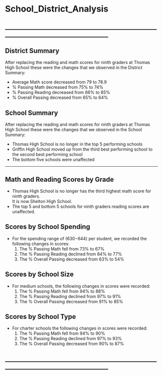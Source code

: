 # School_District_Analysis

## ____________________________________________________________________________________ ##

## District Summary ##
After replacing the reading and math scores for ninth graders at Thomas High School 
these were the changes that we observed in the District Summary:
* Average Math score decreased from 79 to 78.9
* % Passing Math decreased from 75% to 74%
* % Passing Reading decreased from 86% to 85%
* % Overall Passing decreased from 65% to 64%


## School Summary ##
After replacing the reading and math scores for ninth graders at Thomas High School
these were the changes that we observed in the School Summary:
* Thomas High School is no longer in the top 5 performing schools
* Griffin High School moved up from the third best performing school to the second best performing school
* The bottom five schools were unaffected

__________________________________________________________________________________________________________________
## Math and Reading Scores by Grade ##
* Thomas High School is no longer has the third highest math score for ninth graders.  
  It is now Shelton High School.
* The top 5 and bottom 5 schools for ninth graders reading scores are unaffected.


## Scores by School Spending ##
* For the spending range of ($630-$644) per student, we recorded the following changes in scores:
  1) The % Passing Math fell from 73% to 67%
  2) The % Passing Reading declined from 84% to 77%
  3) The % Overall Passing decreased from 63% to 54%


## Scores by School Size ##
* For medium schools, the following changes in scores were recorded:
  1) The % Passing Math fell from 94% to 88%
  2) The % Passing Reading declined from 97% to 91%
  3) The % Overall Passing decreased from 91% to 85%


## Scores by School Type ##
* For charter schools the following changes in scores were recorded:
  1) The % Passing Math fell from 94% to 90%
  2) The % Passing Reading declined from 97% to 93%
  3) The % Overall Passing decreased from 90% to 87% 
  
## ____________________________________________________________________________________ ##
